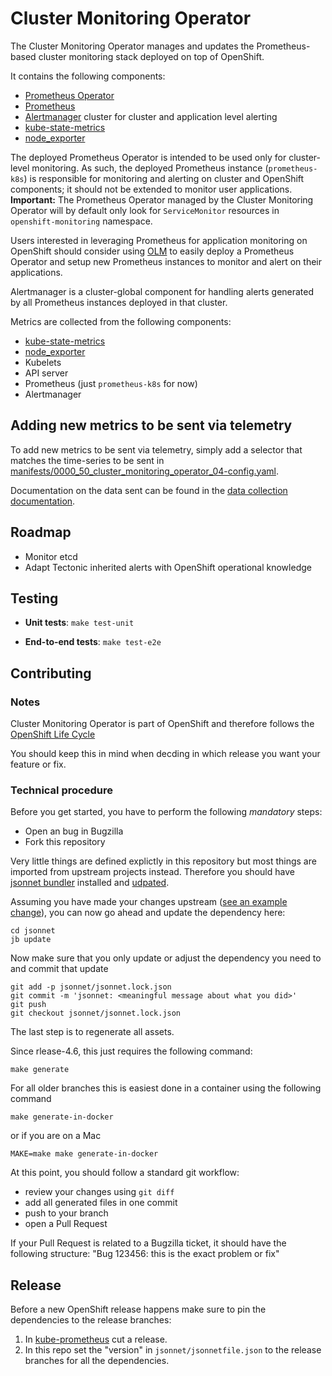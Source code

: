 # Cluster Monitoring Operator

The Cluster Monitoring Operator manages and updates the Prometheus-based cluster monitoring stack deployed on top of OpenShift.

It contains the following components:

* [Prometheus Operator](https://github.com/coreos/prometheus-operator)
* [Prometheus](https://github.com/prometheus/prometheus)
* [Alertmanager](https://github.com/prometheus/alertmanager) cluster for cluster and application level alerting
* [kube-state-metrics](https://github.com/kubernetes/kube-state-metrics)
* [node_exporter](https://github.com/prometheus/node_exporter)

The deployed Prometheus Operator is intended to be used only for cluster-level monitoring.
As such, the deployed Prometheus instance (`prometheus-k8s`) is responsible for monitoring and alerting on cluster and OpenShift components; it should not be extended to monitor user applications.
**Important:** The Prometheus Operator managed by the Cluster Monitoring Operator will by default only look for `ServiceMonitor` resources in `openshift-monitoring` namespace.

Users interested in leveraging Prometheus for application monitoring on OpenShift should consider using [OLM](https://github.com/operator-framework/operator-lifecycle-manager) to easily deploy a Prometheus Operator and setup new Prometheus instances to monitor and alert on their applications.

Alertmanager is a cluster-global component for handling alerts generated by all Prometheus instances deployed in that cluster.

Metrics are collected from the following components:

* [kube-state-metrics](https://github.com/kubernetes/kube-state-metrics)
* [node_exporter](https://github.com/prometheus/node_exporter)
* Kubelets
* API server
* Prometheus (just `prometheus-k8s` for now)
* Alertmanager

## Adding new metrics to be sent via telemetry

To add new metrics to be sent via telemetry, simply add a selector that matches the time-series to be sent in [manifests/0000_50_cluster_monitoring_operator_04-config.yaml](manifests/0000_50_cluster_monitoring_operator_04-config.yaml).

Documentation on the data sent can be found in the [data collection documentation](Documentation/data-collection.md).

## Roadmap

* Monitor etcd
* Adapt Tectonic inherited alerts with OpenShift operational knowledge

## Testing

- **Unit tests**: `make test-unit`

- **End-to-end tests**: `make test-e2e`

## Contributing

### Notes
Cluster Monitoring Operator is part of OpenShift and therefore follows the [OpenShift Life Cycle](https://access.redhat.com/support/policy/updates/openshift)

You should keep this in mind when decding in which release you want your feature or fix.

### Technical procedure
Before you get started, you have to perform the following *mandatory* steps:
* Open an bug in Bugzilla
* Fork this repository

Very little things are defined explictly in this repository but most things are imported from upstream projects instead.
Therefore you should have [jsonnet bundler](https://github.com/jsonnet-bundler/jsonnet-bundler) installed and [udpated](https://github.com/coreos/kube-prometheus#update-jb).

Assuming you have made your changes upstream ([see an example change](https://github.com/kubernetes-monitoring/kubernetes-mixin/pull/466/files)), you can now go ahead
and update the dependency here:

```
cd jsonnet
jb update
```

Now make sure that you only update or adjust the dependency you need to and commit that update

```
git add -p jsonnet/jsonnet.lock.json
git commit -m 'jsonnet: <meaningful message about what you did>'
git push
git checkout jsonnet/jsonnet.lock.json
```

The last step is to regenerate all assets.

Since rlease-4.6, this just requires the following command:

```
make generate
```

For all older branches this is easiest done in a container using the following command

```
make generate-in-docker
```
or if you are on a Mac

```
MAKE=make make generate-in-docker
```

At this point, you should follow a standard git workflow:

* review your changes using `git diff`
* add all generated files in one commit
* push to your branch
* open a Pull Request

If your Pull Request is related to a Bugzilla ticket, it should have the following structure: "Bug 123456: this is the exact problem or fix"

## Release

Before a new OpenShift release happens make sure to pin the dependencies to the release branches:

1. In [kube-prometheus](https://github.com/coreos/kube-prometheus/) cut a release.
2. In this repo set the "version" in `jsonnet/jsonnetfile.json` to the release branches for all the dependencies.
